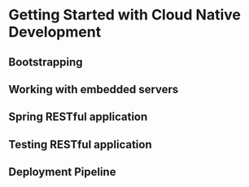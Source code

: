 # Getting Started with Cloud Native Development
## Bootstrapping

## Working with embedded servers

## Spring RESTful application

## Testing RESTful application

## Deployment Pipeline

